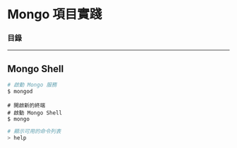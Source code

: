 # Mongo 項目實踐

### 目錄

***

## Mongo Shell
```bash
# 啟動 Mongo 服務
$ mongod
```

```
# 開啟新的終端
# 啟動 Mongo Shell
$ mongo
```

```bash
# 顯示可用的命令列表
> help
```
